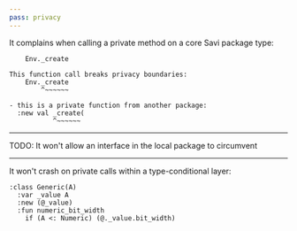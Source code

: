 ```yaml
---
pass: privacy
---
```


It complains when calling a private method on a core Savi package type:

```savi
    Env._create
```
```error
This function call breaks privacy boundaries:
    Env._create
        ^~~~~~~

- this is a private function from another package:
  :new val _create(
           ^~~~~~~
```

---

TODO: It won't allow an interface in the local package to circumvent

---

It won't crash on private calls within a type-conditional layer:

```savi
:class Generic(A)
  :var _value A
  :new (@_value)
  :fun numeric_bit_width
    if (A <: Numeric) (@._value.bit_width)
```
